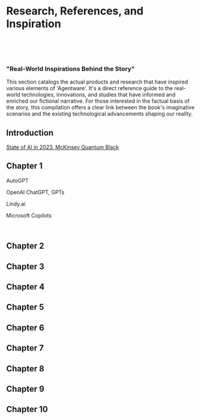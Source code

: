 # Research, References, and Inspiration
<br /><br /><br />

### "Real-World Inspirations Behind the Story"

This section catalogs the actual products and research that have inspired various elements of 'Agentware'. It's a direct reference guide to the real-world technologies, innovations, and studies that have informed and enriched our fictional narrative. For those interested in the factual basis of the story, this compilation offers a clear link between the book's imaginative scenarios and the existing technological advancements shaping our reality.

## Introduction

[State of AI in 2023. McKinsey Quantum Black](https://www.mckinsey.com/capabilities/quantumblack/our-insights/the-state-of-ai-in-2023-generative-AIs-breakout-year)


## Chapter 1

AutoGPT

OpenAI ChatGPT, GPTs

Lindy.ai

Microsoft Copilots



<br />

## Chapter 2



## Chapter 3



## Chapter 4



## Chapter 5



## Chapter 6



## Chapter 7



## Chapter 8



## Chapter 9



## Chapter 10


